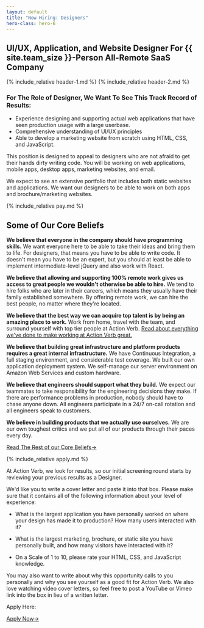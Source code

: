 ```yaml
---
layout: default
title: "Now Hiring: Designers"
hero-class: hero-6
---
```


## UI/UX, Application, and Website Designer For {{ site.team_size }}-Person All-Remote SaaS Company

{% include_relative header-1.md %}
{% include_relative header-2.md %}

### For The Role of Designer, We Want To See This Track Record of Results:

 * Experience designing and supporting actual web applications that have seen
production usage with a large userbase.
 * Comprehensive understanding of UI/UX principles
 * Able to develop a marketing website from scratch using HTML, CSS, and JavaScript.

This position is designed to appeal to designers who are not afraid to
get their hands dirty writing code.  You will be working on web
applications, mobile apps, desktop apps, marketing websites, and email.

We expect to see an extensive portfolio that includes both static
websites and applications. We want our designers to be able to work on both
apps and brochure/marketing websites.

{% include_relative pay.md %}


## Some of Our Core Beliefs

**We believe that everyone in the company should have programming
skills.** We want everyone here to be able to take their ideas and
bring them to life.  For designers, that means you have to be able to
write code.  It doesn't mean you have to be an expert, but you should at
least be able to implement intermediate-level jQuery and also work with
React.

**We believe that allowing and supporting 100% remote work gives us
access to great people we wouldn't otherwise be able to hire.**  We tend
to hire folks who are later in their careers, which means they usually
have their family established somewhere.  By offering remote work, we
can hire the best people, no matter where they're located.

**We believe that the best way we can acquire top talent is by being an
amazing place to work.**  Work from home, travel with the team, and
surround yourself with top tier people at Action Verb.
[Read about everything we've done to make
working at Action Verb great.](https://actionverb.com/working-at-action-verb)

**We believe that building great infrastructure and platform products
requires a great internal infrastructure.** We have Continuous Integration,
a full staging environment, and considerable test coverage.
We built our own application deployment system.  We
self-manage our server environment on Amazon Web Services and custom hardware.

**We believe that engineers should support what they build.** We expect
our teammates to take responsibility for the engineering decisions they
make.  If there are performance problems in production, nobody should
have to chase anyone down.  All engineers participate in a 24/7 on-call
rotation and all engineers speak to customers.

**We believe in building products that we actually use ourselves.** We are
our own toughest critics and we put all of our products through their
paces every day.

<p><a class="page-btn f7 f5-ns ttu tracked-slight mb2" href="/core-beliefs">Read The Rest of our Core Beliefs<span class="pl1">&#8594;</span></a></p>

{% include_relative apply.md %}

At Action Verb, we look for results, so our initial screening round
starts by reviewing your previous results as a Designer.

We'd like you to write a cover letter and paste it into that box.  Please make sure
that it contains all of the following information about your level of experience:

 * What is the largest application you have personally worked on where
 your design has made it to production?  How many users interacted with
 it?

 * What is the largest marketing, brochure, or static site you have
 personally built, and how many visitors have interacted with it?

 * On a Scale of 1 to 10, please rate your HTML, CSS, and JavaScript
 knowledge.

You may also want to write about why this opportunity calls to you
personally and why you see yourself as a good fit for Action Verb.  We
also love watching video cover letters, so feel free to post a YouTube
or Vimeo link into the box in lieu of a written letter.

Apply Here:

<p><a class="page-btn f7 f5-ns ttu tracked-slight mb2" href="http://actionverb.applytojob.com/apply/S0OYVR/Designer">Apply Now<span class="pl1">&#8594;</span></a></p>
